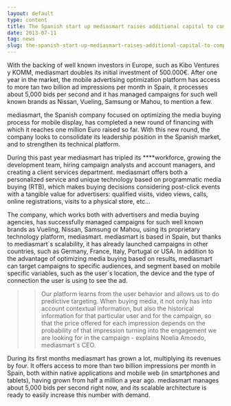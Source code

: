 ```yaml
---
layout: default
type: content
title: The Spanish start up mediasmart raises additional capital to complete one million Euro in funding so far
date: 2013-07-11
tag: news
slug: the-spanish-start-up-mediasmart-raises-additional-capital-to-complete-one-million-euro-in-funding-so-far
---
```


With the backing of well known investors in Europe, such as Kibo Ventures y KOMM, mediasmart doubles its initial investment of 500.000€. After one year in the market, the mobile advertising optimization platform has access to more tan two billion ad impressions per month in Spain, it processes about 5,000 bids per second and it has managed campaigns for such well known brands as Nissan, Vueling, Samsung or Mahou, to mention a few.

mediasmart, the Spanish company focused on optimizing the media buying process for mobile display, has completed a new round of financing with which it reaches one million Euro raised so far. With this new round, the company looks to consolidate its leadership position in the Spanish market, and to strengthen its technical platform.

During this past year mediasmart has tripled its ****workforce, growing the development team, hiring campaign analysts and account managers, and creating a client services department. mediasmart offers both a personalized service and unique technology based on programmatic media buying (RTB), which makes buying decisions considering post-click events with a tangible value for advertisers: qualified visits, video views, calls, online registrations, visits to a physical store, etc…

The company, which works both with advertisers and media buying agencies, has successfully managed campaigns for such well known brands as Vueling, Nissan, Samsung or Mahou, using its proprietary technology platform, mediasmart. mediasmart is based in Spain, but thanks to mediasmart´s scalability, it has already launched campaigns in other countries, such as Germany, France, Italy, Portugal or USA. In addition to the advantage of optimizing media buying based on results, mediasmart can target campaigns to specific audiences, and segment based on mobile specific variables, such as the user´s location, the device and the type of connection the user is using to see the ad.

>> Our platform learns from the user behavior and allows us to do predictive targeting. When buying media, it not only has into account contextual information, but also the historical information for that particular user and for the campaign, so that the price offered for each impression depends on the probability of that impression turning into the engagement we are looking for in the campaign - explains Noelia Amoedo, mediasmart´s CEO.

During its first months mediasmart has grown a lot, multiplying its revenues by four. It offers access to more than two billion impressions per month in Spain, both within native applications and mobile web (in smartphones and tablets), having grown from half a million a year ago. mediasmart manages about 5,000 bids per second right now, and its scalable architecture is ready to easily increase this number with demand.
